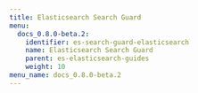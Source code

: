 ```yaml
---
title: Elasticsearch Search Guard
menu:
  docs_0.8.0-beta.2:
    identifier: es-search-guard-elasticsearch
    name: Elasticsearch Search Guard
    parent: es-elasticsearch-guides
    weight: 10
menu_name: docs_0.8.0-beta.2
---
```

